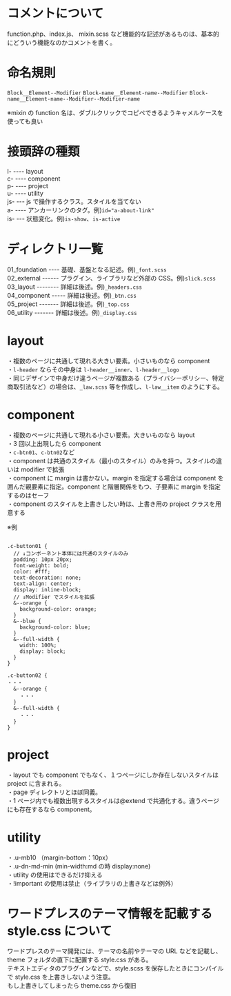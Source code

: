 # コメントについて

function.php、index.js、 mixin.scss など機能的な記述があるものは、基本的にどういう機能なのかコメントを書く。

# 命名規則

`Block__Element--Modifier`
`Block-name__Element-name--Modifier`
`Block-name__Element-name--Modifier--Modifier-name`

※mixin の function 名は、ダブルクリックでコピペできるようキャメルケースを使っても良い

# 接頭辞の種類

l- ---- layout  
c- ---- component  
p- ---- project  
u- ---- utility  
js- --- js で操作するクラス。スタイルを当てない  
a- ---- アンカーリンクのタグ。例)`id="a-about-link"`  
is- --- 状態変化。例)`is-show`、`is-active`

# ディレクトリ一覧

01_foundation ---- 基礎、基盤となる記述。例)`_font.scss`  
02_external ------ プラグイン、ライブラリなど外部の CSS。例)`slick.scss`  
03_layout -------- 詳細は後述。例)`_headers.css`  
04_component ----- 詳細は後述。例)`_btn.css`  
05_project ------- 詳細は後述。例)`_top.css`  
06_utility ------- 詳細は後述。例)`_display.css`

# layout

・複数のページに共通して現れる大きい要素。小さいものなら component  
・`l-header` ならその中身は `l-header__inner`、`l-header__logo`  
・同じデザインで中身だけ違うページが複数ある（プライバシーポリシー、特定商取引法など）の場合は、`_law.scss` 等を作成し、`l-law__item` のようにする。

# component

・複数のページに共通して現れる小さい要素。大きいものなら layout  
・3 回以上出現したら component  
・`c-btn01`、`c-btn02`など  
・component は共通のスタイル（最小のスタイル）のみを持つ。スタイルの違いは modifier で拡張  
・component に margin は書かない。margin を指定する場合は component を囲んだ親要素に指定。component と階層関係をもつ、子要素に margin を指定するのはセーフ  
・component のスタイルを上書きしたい時は、上書き用の project クラスを用意する

※例

```

.c-button01 {
  // ↓コンポーネント本体には共通のスタイルのみ
  padding: 10px 20px;
  font-weight: bold;
  color: #fff;
  text-decoration: none;
  text-align: center;
  display: inline-block;
  // ↓Modifier でスタイルを拡張
  &--orange {
    background-color: orange;
  }
  &--blue {
    background-color: blue;
  }
  &--full-width {
    width: 100%;
    display: block;
  }
}

.c-button02 {
・・・
  &--orange {
    ・・・
  }
  &--full-width {
    ・・・
  }
}

```

# project

・layout でも component でもなく、１つページにしか存在しないスタイルは project に含まれる。  
・page ディレクトリとほぼ同義。  
・1 ページ内でも複数出現するスタイルは@extend で共通化する。違うページにも存在するなら component。

# utility

・.u-mb10 （margin-bottom：10px）  
・.u-dn-md-min (min-width:md の時 display:none)  
・utility の使用はできるだけ抑える  
・!important の使用は禁止（ライブラリの上書きなどは例外）

# ワードプレスのテーマ情報を記載する style.css について

ワードプレスのテーマ開発には、テーマの名前やテーマの URL などを記載し、theme フォルダの直下に配置する style.css がある。  
テキストエディタのプラグインなどで、style.scss を保存したときにコンパイルで style.css を上書きしないよう注意。  
もし上書きしてしまったら theme.css から復旧

